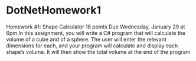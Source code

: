 # DotNetHomework1


Homework #1: Shape Calculator
18 points Due Wednesday, January 29 at 6pm
In this assignment, you will write a C# program that will calculate the volume of a cube and of a sphere. The user will enter the relevant dimensions for each, and your program will calculate and display each shape’s volume. It will then show the total volume at the end of the program
